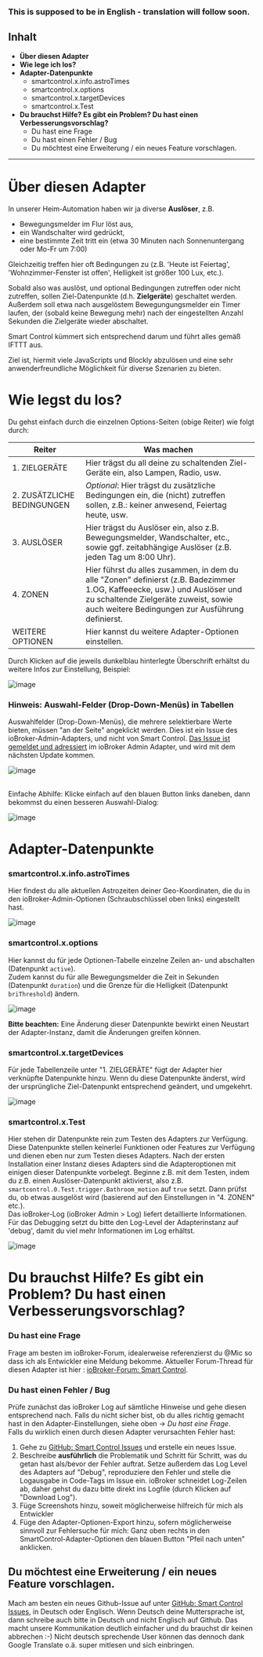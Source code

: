 ### This is supposed to be in English - translation will follow soon.
## Inhalt
- **Über diesen Adapter**
- **Wie lege ich los?**
- **Adapter-Datenpunkte**
  - smartcontrol.x.info.astroTimes
  - smartcontrol.x.options
  - smartcontrol.x.targetDevices
  - smartcontrol.x.Test
- **Du brauchst Hilfe? Es gibt ein Problem? Du hast einen Verbesserungsvorschlag?**
  - Du hast eine Frage
  - Du hast einen Fehler / Bug
  - Du möchtest eine Erweiterung / ein neues Feature vorschlagen.

<hr>

# Über diesen Adapter

In unserer Heim-Automation haben wir ja diverse **Auslöser**, z.B.
 * Bewegungsmelder im Flur löst aus, 
 * ein Wandschalter wird gedrückt, 
 * eine bestimmte Zeit tritt ein (etwa 30 Minuten nach Sonnenuntergang oder Mo-Fr um 7:00)

Gleichzeitig treffen hier oft Bedingungen zu (z.B. 'Heute ist Feiertag', 'Wohnzimmer-Fenster ist offen', Helligkeit ist größer 100 Lux, etc.).

Sobald also was auslöst, und optional Bedingungen zutreffen oder nicht zutreffen, sollen Ziel-Datenpunkte (d.h. **Zielgeräte**) geschaltet werden.
Außerdem soll etwa nach ausgelöstem Bewegungungsmelder ein Timer laufen, der (sobald keine Bewegung mehr) nach der eingestellten Anzahl Sekunden die Zielgeräte wieder abschaltet.

Smart Control kümmert sich entsprechend darum und führt alles gemäß IFTTT aus.

Ziel ist, hiermit viele JavaScripts und Blockly abzulösen und eine sehr anwenderfreundliche Möglichkeit für diverse Szenarien zu bieten.


# Wie legst du los?

Du gehst einfach durch die einzelnen Options-Seiten (obige Reiter) wie folgt durch:

| Reiter | Was machen |
|--------|------------|
|1. ZIELGERÄTE | Hier trägst du all deine zu schaltenden Ziel-Geräte ein, also Lampen, Radio, usw. |
|2. ZUSÄTZLICHE BEDINGUNGEN | *Optional*: Hier trägst du zusätzliche Bedingungen ein, die (nicht) zutreffen sollen, z.B.: keiner anwesend, Feiertag heute, usw. |
|3. AUSLÖSER |Hier trägst du Auslöser ein, also z.B. Bewegungsmelder, Wandschalter, etc., sowie ggf. zeitabhängige Auslöser (z.B. jeden Tag um 8:00 Uhr). |
|4. ZONEN |Hier führst du alles zusammen, in dem du alle "Zonen" definierst (z.B. Badezimmer 1.OG, Kaffeeecke, usw.) und Auslöser und zu schaltende Zielgeräte zuweist, sowie auch weitere Bedingungen zur Ausführung definierst. |
| WEITERE OPTIONEN | Hier kannst du weitere Adapter-Optionen einstellen. |

Durch Klicken auf die jeweils dunkelblau hinterlegte Überschrift erhältst du weitere Infos zur Einstellung, Beispiel:

![image](https://github.com/Mic-M/ioBroker.smartcontrol/blob/master/admin/doc-md/img/start_show-explanation.gif?raw=true)



### Hinweis: Auswahl-Felder (Drop-Down-Menüs) in Tabellen

Auswahlfelder (Drop-Down-Menüs), die mehrere selektierbare Werte bieten, müssen "an der Seite" angeklickt werden. Dies ist ein Issue des ioBroker-Admin-Adapters, und nicht von Smart Control. [Das Issue ist gemeldet und adressiert](https://github.com/ioBroker/ioBroker.admin/issues/590) im ioBroker Admin Adapter, und wird mit dem nächsten Update kommen.

![image](https://github.com/Mic-M/ioBroker.smartcontrol/blob/master/admin/doc-md/img/start_dropdown-ani.gif?raw=true)


<br>Einfache Abhilfe: Klicke einfach auf den blauen Button links daneben, dann bekommst du einen besseren Auswahl-Dialog:

![image](https://github.com/Mic-M/ioBroker.smartcontrol/blob/master/admin/doc-md/img/start_open-dialog.png?raw=true)

# Adapter-Datenpunkte

### smartcontrol.x.info.astroTimes

Hier findest du alle aktuellen Astrozeiten deiner Geo-Koordinaten, die du in den ioBroker-Admin-Optionen (Schraubschlüssel oben links) eingestellt hast.

![image](https://github.com/Mic-M/ioBroker.smartcontrol/blob/master/admin/doc-md/img/start_states-astro.png?raw=true)


### smartcontrol.x.options

Hier kannst du für jede Optionen-Tabelle einzelne Zeilen an- und abschalten (Datenpunkt `active`).
<br>Zudem kannst du für alle Bewegungsmelder die Zeit in Sekunden (Datenpunkt `duration`) und die Grenze für die Helligkeit (Datenpunkt `briThreshold`) ändern.

![image](https://github.com/Mic-M/ioBroker.smartcontrol/blob/master/admin/doc-md/img/start_states-options-motion.png?raw=true)


**Bitte beachten:** Eine Änderung dieser Datenpunkte bewirkt einen Neustart der Adapter-Instanz, damit die Änderungen greifen können.

### smartcontrol.x.targetDevices

Für jede Tabellenzeile unter "1. ZIELGERÄTE" fügt der Adapter hier verknüpfte Datenpunkte hinzu. Wenn du diese Datenpunkte änderst, wird der ursprüngliche Ziel-Datenpunkt entsprechend geändert, und umgekehrt.

![image](https://github.com/Mic-M/ioBroker.smartcontrol/blob/master/admin/doc-md/img/start_states-target-devices.png?raw=true)


### smartcontrol.x.Test

Hier stehen dir Datenpunkte rein zum Testen des Adapters zur Verfügung. Diese Datenpunkte stellen keinerlei Funktionen oder Features zur Verfügung und dienen eben nur zum Testen dieses Adapters. Nach der ersten Installation einer Instanz dieses Adapters sind die Adapteroptionen mit einigen dieser Datenpunkte vorbelegt. Beginne z.B. mit dem Testen, indem du z.B. einen Auslöser-Datenpunkt aktivierst, also z.B. `smartcontrol.0.Test.trigger.Bathroom_motion` auf `true` setzt. Dann prüfst du, ob etwas ausgelöst wird (basierend auf den Einstellungen in "4. ZONEN" etc.).
<br>Das ioBroker-Log (ioBroker Admin > Log) liefert detaillierte Informationen. Für das Debugging setzt du bitte den Log-Level der Adapterinstanz auf 'debug', damit du viel mehr Informationen im Log erhältst.

![image](https://github.com/Mic-M/ioBroker.smartcontrol/blob/master/admin/doc-md/img/start_states-test.png?raw=true)


# Du brauchst Hilfe? Es gibt ein Problem? Du hast einen Verbesserungsvorschlag?

### Du hast eine Frage

Frage am besten im ioBroker-Forum, idealerweise referenzierst du @Mic so dass ich als Entwickler eine Meldung bekomme. Aktueller Forum-Thread für diesen Adapter ist hier : [ioBroker-Forum: Smart Control](https://forum.iobroker.net/topic/36728/).

### Du hast einen Fehler / Bug

Prüfe zunächst das ioBroker Log auf sämtliche Hinweise und gehe diesen entsprechend nach. Falls du nicht sicher bist, ob du alles richtig gemacht hast in den Adapter-Einstellungen, siehe oben -> *Du hast eine Frage*. 
<br>Falls du wirklich einen durch diesen Adapter verursachten Fehler hast:
1. Gehe zu [GitHub: Smart Control Issues](https://github.com/Mic-M/ioBroker.smartcontrol/issues) und erstelle ein neues Issue. 
2. Beschreibe **ausführlich** die Problematik und Schritt für Schritt, was du getan hast als/bevor der Fehler auftrat. Setze außerdem das Log Level des Adapters auf "Debug", reproduziere den Fehler und stelle die Logausgabe in Code-Tags im Issue ein. ioBroker schneidet Log-Zeilen ab, daher gehst du dazu bitte direkt ins Logfile (durch Klicken auf "Download Log"). 
3. Füge Screenshots hinzu, soweit möglicherweise hilfreich für mich als Entwickler
4. Füge den Adapter-Optionen-Export hinzu, sofern möglicherweise sinnvoll zur Fehlersuche für mich: Ganz oben rechts in den SmartControl-Adapter-Optionen den blauen Button "Pfeil nach unten" anklicken.

## Du möchtest eine Erweiterung / ein neues Feature vorschlagen.

Mach am besten ein neues Github-Issue auf unter [GitHub: Smart Control Issues](https://github.com/Mic-M/ioBroker.smartcontrol/issues), in Deutsch oder Englisch. Wenn Deutsch deine Muttersprache ist, dann schreibe auch bitte in Deutsch und nicht Englisch auf Github. Das macht unsere Kommunikation deutlich einfacher und du brauchst dir keinen abbrechen :-) Nicht deutsch sprechende User können das dennoch dank Google Translate o.ä. super mitlesen und sich einbringen.


